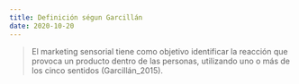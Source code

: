 ```yaml
---
title: Definición ségun Garcillán 
date: 2020-10-20 
---
```


> El marketing sensorial tiene como objetivo identificar la reacción que provoca un producto dentro de las personas, utilizando uno o más de los cinco sentidos (Garcillán_2015).


